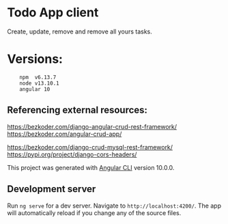 # Todo App client
Create, update, remove and remove all yours tasks.

# Versions:
```
    npm  v6.13.7
    node v13.10.1
    angular 10 
```
## Referencing external resources:
https://bezkoder.com/django-angular-crud-rest-framework/
https://bezkoder.com/angular-crud-app/

https://bezkoder.com/django-crud-mysql-rest-framework/
https://pypi.org/project/django-cors-headers/


This project was generated with [Angular CLI](https://github.com/angular/angular-cli) version 10.0.0.

## Development server

Run `ng serve` for a dev server. Navigate to `http://localhost:4200/`. The app will automatically reload if you change any of the source files.
